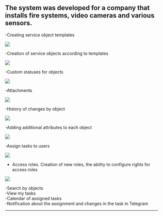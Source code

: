 <h2>The system was developed for a company that installs fire systems, video cameras and various sensors.</h5>

<h>-Creating service object templates</h>

 <img class="fit-picture"
     src="https://engineer-crm.rahubovskyi.space/storage/app_screenshots/1.png">

-Creation of service objects according to templates

 <img class="fit-picture"
     src="https://engineer-crm.rahubovskyi.space/storage/app_screenshots/2.png">
 
-Custom statuses for objects

 <img class="fit-picture"
     src="https://engineer-crm.rahubovskyi.space/storage/app_screenshots/3.png">

-Attachments

 <img class="fit-picture"
     src="https://engineer-crm.rahubovskyi.space/storage/app_screenshots/4.png">
 
-History of changes by object

 <img class="fit-picture"
     src="https://engineer-crm.rahubovskyi.space/storage/app_screenshots/5.png">
 
-Adding additional attributes to each object

 <img class="fit-picture"
     src="https://engineer-crm.rahubovskyi.space/storage/app_screenshots/6.png">
 
-Assign tasks to users

 <img class="fit-picture"
     src="https://engineer-crm.rahubovskyi.space/storage/app_screenshots/7.png">
 
- Access roles. Creation of new roles, the ability to configure rights for access roles

 <img class="fit-picture"
     src="https://engineer-crm.rahubovskyi.space/storage/app_screenshots/8.png">
 
-Search by objects<br>
-View my tasks<br>
-Calendar of assigned tasks<br>
-Notification about the assignment and changes in the task in Telegram<br>

<hr>



